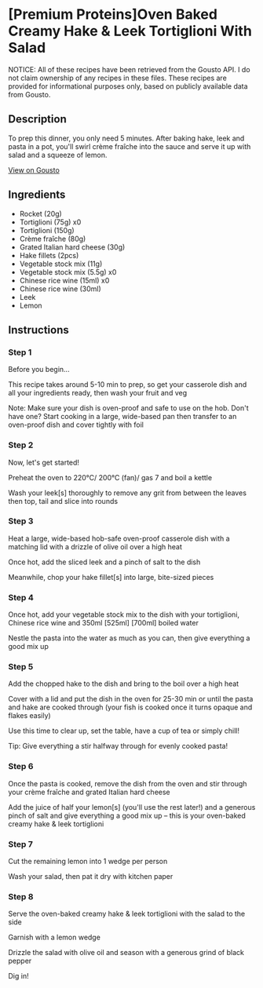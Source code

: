 # [Premium Proteins]Oven Baked Creamy Hake & Leek Tortiglioni With Salad

NOTICE: All of these recipes have been retrieved from the Gousto API. I do not claim ownership of any recipes in these files. These recipes are provided for informational purposes only, based on publicly available data from Gousto.

## Description

To prep this dinner, you only need 5 minutes. After baking hake, leek and pasta in a pot, you'll swirl crème fraîche into the sauce and serve it up with salad and a squeeze of lemon. 

[View on Gousto](https://www.gousto.co.uk/recipes/cookbook/premium-proteins-oven-baked-creamy-hake-leek-tortiglioni-with-salad)

## Ingredients

- Rocket (20g)
- Tortiglioni (75g) x0
- Tortiglioni (150g)
- Crème fraîche (80g)
- Grated Italian hard cheese (30g)
- Hake fillets (2pcs)
- Vegetable stock mix (11g)
- Vegetable stock mix (5.5g) x0
- Chinese rice wine (15ml) x0
- Chinese rice wine (30ml)
- Leek
- Lemon

## Instructions


### Step 1

Before you begin...

This recipe takes around 5-10 min to prep, so get your casserole dish and all your ingredients ready, then wash your fruit and veg

Note: Make sure your dish is oven-proof and safe to use on the hob. Don't have one? Start cooking in a large, wide-based pan then transfer to an oven-proof dish and cover tightly with foil


### Step 2

Now, let's get started!

Preheat the oven to 220°C/ 200°C (fan)/ gas 7 and boil a kettle

Wash your leek[s] thoroughly to remove any grit from between the leaves then top, tail and slice into rounds


### Step 3

Heat a large, wide-based hob-safe oven-proof casserole dish with a matching lid with a drizzle of olive oil over a high heat

Once hot, add the sliced leek and a pinch of salt to the dish

Meanwhile, chop your hake fillet[s] into large, bite-sized pieces


### Step 4

Once hot, add your vegetable stock mix to the dish with your tortiglioni, Chinese rice wine and 350ml <span class="text-purple">[525ml]</span> <span class="text-danger">[700ml]</span> boiled water

Nestle the pasta into the water as much as you can, then give everything a good mix up


### Step 5

Add the chopped hake to the dish and bring to the boil over a high heat

Cover with a lid and put the dish in the oven for 25-30 min or until the pasta and hake are cooked through (your fish is cooked once it turns opaque and flakes easily)

Use this time to clear up, set the table, have a cup of tea or simply chill!

Tip: Give everything a stir halfway through for evenly cooked pasta!


### Step 6

Once the pasta is cooked, remove the dish from the oven and stir through your crème fraîche and grated Italian hard cheese

Add the juice of half your lemon[s] (you'll use the rest later!) and a generous pinch of salt and give everything a good mix up – this is your oven-baked creamy hake & leek tortiglioni


### Step 7

Cut the remaining lemon into 1 wedge per person

Wash your salad, then pat it dry with kitchen paper

### Step 8

Serve the oven-baked creamy hake & leek tortiglioni with the salad to the side

Garnish with a lemon wedge

Drizzle the salad with olive oil and season with a generous grind of black pepper

Dig in!

